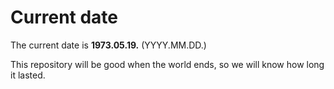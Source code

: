 # Current date

The current date is **1973.05.19.** (YYYY.MM.DD.)

This repository will be good when the world ends, so we will know how long it lasted.